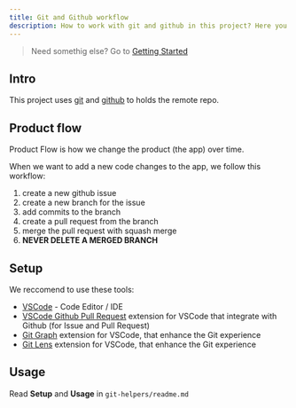 ```yaml
---
title: Git and Github workflow
description: How to work with git and github in this project? Here you will find how we handle code changes, issues, pull requests...
---
```


<!-- # Git and Github workflow -->

> Need somethig else? Go to [Getting Started](./01-getting-started.md)

## Intro

This project uses [git](https://git-scm.com/) and [github](https://github.com/) to holds the remote repo.

## Product flow

Product Flow is how we change the product (the app) over time.

When we want to add a new code changes to the app, we follow this workflow:
1. create a new github issue
1. create a new branch for the issue
2. add commits to the branch
3. create a pull request from the branch
4. merge the pull request with squash merge
5. **NEVER DELETE A MERGED BRANCH**


## Setup

We reccomend to use these tools: 
- [VSCode](https://code.visualstudio.com/) - Code Editor / IDE
- [VSCode Github Pull Request](https://marketplace.visualstudio.com/items?itemName=GitHub.vscode-pull-request-github) extension for VSCode that integrate with Github (for Issue and Pull Request)
- [Git Graph](https://marketplace.visualstudio.com/items?itemName=mhutchie.git-graph) extension for VSCode, that enhance the Git experience
- [Git Lens](https://marketplace.visualstudio.com/items?itemName=eamodio.gitlens) extension for VSCode, that enhance the Git experience

## Usage

Read **Setup** and **Usage** in `git-helpers/readme.md` 
